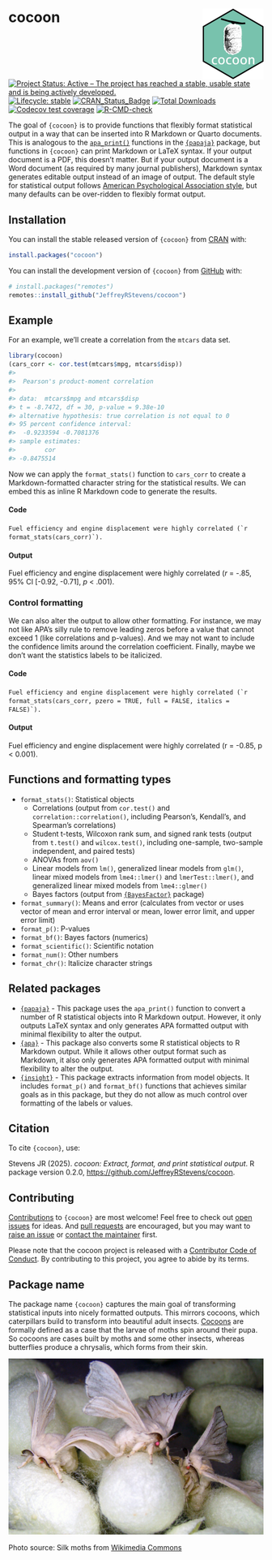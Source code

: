 
<!-- README.md is generated from README.Rmd. Please edit that file -->

# cocoon <a href="https://jeffreyrstevens.github.io/cocoon/"><img src="man/figures/logo.png" align="right" height="139" alt="cocoon website" /></a>

<!-- badges: start -->

[![Project Status: Active – The project has reached a stable, usable
state and is being actively
developed.](https://www.repostatus.org/badges/latest/active.svg)](https://www.repostatus.org/#active)
[![Lifecycle:
stable](https://img.shields.io/badge/lifecycle-stable-brightgreen.svg)](https://lifecycle.r-lib.org/articles/stages.html#stable)
[![CRAN_Status_Badge](https://www.r-pkg.org/badges/version/cocoon)](https://cran.r-project.org/package=cocoon)
[![Total
Downloads](https://cranlogs.r-pkg.org/badges/grand-total/cocoon)](https://CRAN.R-project.org/package=cocoon)
[![Codecov test
coverage](https://codecov.io/gh/JeffreyRStevens/cocoon/graph/badge.svg)](https://app.codecov.io/gh/JeffreyRStevens/cocoon)
[![R-CMD-check](https://github.com/JeffreyRStevens/cocoon/actions/workflows/R-CMD-check.yaml/badge.svg)](https://github.com/JeffreyRStevens/cocoon/actions/workflows/R-CMD-check.yaml)
<!-- badges: end -->

The goal of `{cocoon}` is to provide functions that flexibly format
statistical output in a way that can be inserted into R Markdown or
Quarto documents. This is analogous to the
[`apa_print()`](https://frederikaust.com/papaja_man/reporting.html#statistical-models-and-tests)
functions in the [`{papaja}`](https://github.com/crsh/papaja) package,
but functions in `{cocoon}` can print Markdown or LaTeX syntax. If your
output document is a PDF, this doesn’t matter. But if your output
document is a Word document (as required by many journal publishers),
Markdown syntax generates editable output instead of an image of output.
The default style for statistical output follows [American Psychological
Association style](https://apastyle.apa.org/), but many defaults can be
over-ridden to flexibly format output.

## Installation

You can install the stable released version of `{cocoon}` from
[CRAN](https://cran.r-project.org/package=cocoon) with:

``` r
install.packages("cocoon")
```

You can install the development version of `{cocoon}` from
[GitHub](https://github.com/) with:

``` r
# install.packages("remotes")
remotes::install_github("JeffreyRStevens/cocoon")
```

## Example

For an example, we’ll create a correlation from the `mtcars` data set.

``` r
library(cocoon)
(cars_corr <- cor.test(mtcars$mpg, mtcars$disp))
#> 
#>  Pearson's product-moment correlation
#> 
#> data:  mtcars$mpg and mtcars$disp
#> t = -8.7472, df = 30, p-value = 9.38e-10
#> alternative hypothesis: true correlation is not equal to 0
#> 95 percent confidence interval:
#>  -0.9233594 -0.7081376
#> sample estimates:
#>        cor 
#> -0.8475514
```

Now we can apply the `format_stats()` function to `cars_corr` to create
a Markdown-formatted character string for the statistical results. We
can embed this as inline R Markdown code to generate the results.

#### Code

`` Fuel efficiency and engine displacement were highly correlated (`r format_stats(cars_corr)`). ``

#### Output

Fuel efficiency and engine displacement were highly correlated (*r* =
-.85, 95% CI \[-0.92, -0.71\], *p* \< .001).

### Control formatting

We can also alter the output to allow other formatting. For instance, we
may not like APA’s silly rule to remove leading zeros before a value
that cannot exceed 1 (like correlations and p-values). And we may not
want to include the confidence limits around the correlation
coefficient. Finally, maybe we don’t want the statistics labels to be
italicized.

#### Code

`` Fuel efficiency and engine displacement were highly correlated (`r format_stats(cars_corr, pzero = TRUE, full = FALSE, italics = FALSE)`). ``

#### Output

Fuel efficiency and engine displacement were highly correlated (r =
-0.85, p \< 0.001).

## Functions and formatting types

- `format_stats()`: Statistical objects
  - Correlations (output from `cor.test()` and
    `correlation::correlation()`, including Pearson’s, Kendall’s, and
    Spearman’s correlations)
  - Student t-tests, Wilcoxon rank sum, and signed rank tests (output
    from `t.test()` and `wilcox.test()`, including one-sample,
    two-sample independent, and paired tests)
  - ANOVAs from `aov()`
  - Linear models from `lm()`, generalized linear models from `glm()`,
    linear mixed models from `lme4::lmer()` and `lmerTest::lmer()`, and
    generalized linear mixed models from `lme4::glmer()`
  - Bayes factors (output from
    [`{BayesFactor}`](https://cran.r-project.org/package=BayesFactor)
    package)
- `format_summary()`: Means and error (calculates from vector or uses
  vector of mean and error interval or mean, lower error limit, and
  upper error limit)
- `format_p()`: P-values
- `format_bf()`: Bayes factors (numerics)
- `format_scientific()`: Scientific notation
- `format_num()`: Other numbers
- `format_chr()`: Italicize character strings

## Related packages

- [`{papaja}`](https://github.com/crsh/papaja) - This package uses the
  `apa_print()` function to convert a number of R statistical objects
  into R Markdown output. However, it only outputs LaTeX syntax and only
  generates APA formatted output with minimal flexibility to alter the
  output.
- [`{apa}`](https://github.com/dgromer/apa) - This package also converts
  some R statistical objects to R Markdown output. While it allows other
  output format such as Markdown, it also only generates APA formatted
  output with minimal flexibility to alter the output.
- [`{insight}`](https://easystats.github.io/insight/) - This package
  extracts information from model objects. It includes `format_p()` and
  `format_bf()` functions that achieves similar goals as in this
  package, but they do not allow as much control over formatting of the
  labels or values.

## Citation

To cite `{cocoon}`, use:

Stevens JR (2025). *cocoon: Extract, format, and print statistical
output*. R package version 0.2.0,
<https://github.com/JeffreyRStevens/cocoon>.

## Contributing

[Contributions](https://jeffreyrstevens.github.io/cocoon/CONTRIBUTING.html)
to `{cocoon}` are most welcome! Feel free to check out [open
issues](https://github.com/JeffreyRStevens/cocoon/issues) for ideas. And
[pull requests](https://github.com/JeffreyRStevens/cocoon/pulls) are
encouraged, but you may want to [raise an
issue](https://github.com/JeffreyRStevens/cocoon/issues/new/choose) or
[contact the maintainer](mailto:jeffrey.r.stevens@protonmail.com) first.

Please note that the cocoon project is released with a [Contributor Code
of
Conduct](https://jeffreyrstevens.github.io/cocoon/CODE_OF_CONDUCT.html).
By contributing to this project, you agree to abide by its terms.

## Package name

The package name `{cocoon}` captures the main goal of transforming
statistical inputs into nicely formatted outputs. This mirrors cocoons,
which caterpillars build to transform into beautiful adult insects.
[Cocoons](https://en.wikipedia.org/wiki/Pupa) are formally defined as a
case that the larvae of moths spin around their pupa. So cocoons are
cases built by moths and some other insects, whereas butterflies produce
a chrysalis, which forms from their skin.

<img src="man/figures/silkmoths.png" alt="Three white moths on fuzzy white cocoons." width="600" />

Photo source: Silk moths from [Wikimedia
Commons](https://commons.wikimedia.org/wiki/File:6_Monster_Silk_Moths.jpg)
